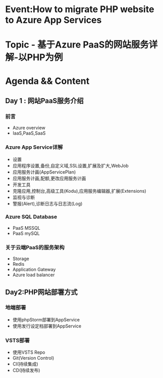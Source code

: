 # Event:How to migrate PHP website to Azure App Services
# Topic - 基于Azure PaaS的网站服务详解-以PHP为例
# Agenda && Content
## Day 1 : 网站PaaS服务介绍
### 前言
- Azure overview
- IaaS,PaaS,SaaS
### Azure App Service详解
- 设置
 - 应用程序设置,备份,自定义域,SSL设置,扩展及扩大,WebJob
- 应用服务计画(AppServicePlan)
 - 应用服务计画,配额,更改应用服务计画
- 开发工具
 - 克隆应用,控制台,高级工具(Kodu),应用服务编辑器,扩展(Extensions)
- 监视与诊断
 - 警报(Alert),诊断日志与日志流(Log)
### Azure SQL Database
- PaaS MSSQL
- PaaS mySQL
### 关于云端PaaS的服务架构
- Storage
- Redis
- Application Gateway
- Azure load balancer
## Day2:PHP网站部署方式
### 地端部署
- 使用phpStorm部署到AppService
- 使用发行设定档部署到AppService
### VSTS部署
- 使用VSTS Repo
- Git(Version Control)
- CI(持续集成)
- CD(持续发布)